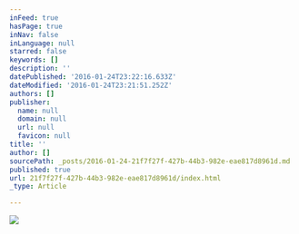 ```yaml
---
inFeed: true
hasPage: true
inNav: false
inLanguage: null
starred: false
keywords: []
description: ''
datePublished: '2016-01-24T23:22:16.633Z'
dateModified: '2016-01-24T23:21:51.252Z'
authors: []
publisher:
  name: null
  domain: null
  url: null
  favicon: null
title: ''
author: []
sourcePath: _posts/2016-01-24-21f7f27f-427b-44b3-982e-eae817d8961d.md
published: true
url: 21f7f27f-427b-44b3-982e-eae817d8961d/index.html
_type: Article

---
```

![](https://the-grid-user-content.s3-us-west-2.amazonaws.com/175993f6-9736-47dd-b3a2-781d3f239acb.jpg)